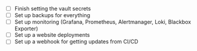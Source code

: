 - [ ] Finish setting the vault secrets
- [ ] Set up backups for everything
- [ ] Set up monitoring (Grafana, Prometheus, Alertmanager, Loki, Blackbox Exporter)
- [ ] Set up a website deployments
- [ ] Set up a webhook for getting updates from CI/CD
